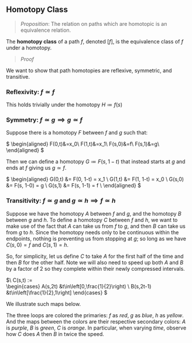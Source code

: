 ## Homotopy Class

> *Proposition*: The relation on paths which are homotopic is an equivalence relation.

The **homotopy class** of a path $f$, denoted $\left[f\right]$, is the equivalence class of $f$ under a homotopy.

> *Proof*

We want to show that path homotopies are reflexive, symmetric, and transitive.

### Reflexivity:  $f \simeq f$

This holds trivially under the homotopy $H \coloneqq f(s)$ 

### Symmetry:  $f \simeq g \implies g \simeq f$

Suppose there is a homotopy $F$ between $f$ and $g$ such that: 

$
\begin{aligned}
F(0,t)&=x_0\\
F(1,t)&=x_1\\
F(s,0)&=f\\
F(s,1)&=g\\
\end{aligned}
$

Then we can define a homotopy $G \coloneqq F(s,1-t)$ that instead starts at $g$ and ends at $f$ giving us $g \simeq f$.

$
\begin{aligned}
G(0,t) &= F(0, 1-t) = x_1 \\
G(1,t) &= F(1, 1-t) = x_0 \\
G(s,0) &= F(s, 1-0) = g \\
G(s,1) &= F(s, 1-1) = f \\
\end{aligned}
$

### Transitivity:  $f \simeq g$ and $g \simeq h \implies f \simeq h$

Suppose we have the homotopy $A$ between $f$ and $g$, and the homotopy $B$ between $g$ and $h$.
To define a homotopy $C$ between $f$ and $h$, we want to make use of the fact that $A$ can take us from $f$ to $g$, and then $B$ can take us from $g$ to $h$. Since the homotopy needs only to be continuous within the endpoints, nothing is preventing us from stopping at $g$; so long as we have $C(s,0)=f$ and $C(s,1)=h$.

So, for simplicity, let us define $C$ to take $A$ for the first half of the time and then $B$ for the other half. Note we will also need to speed up both $A$ and $B$ by a factor of 2 so they complete within their newly compressed intervals. 

$\\
C(s,t) :=  
\begin{cases}
   A(s,2t) &t\in\left[0,\frac{1}{2}\right) \\
   B(s,2t-1) &t\in\left[\frac{1}{2},1\right] 
\end{cases}
$

We illustrate such maps below.

The three loops are colored the primaries: $f$ as *red*, $g$ as *blue*, $h$ as *yellow*.
And the maps between the colors are their respective secondary colors: $A$ is *purple*, $B$ is *green*, $C$ is *orange*.
In particular, when varying *time*, observe how $C$ does $A$ then $B$ in twice the speed.